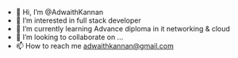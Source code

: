 - 👋 Hi, I’m @AdwaithKannan
- 👀 I’m interested in full stack developer
- 🌱 I’m currently learning Advance diploma in it networking & cloud
- 💞️ I’m looking to collaborate on ...
- 📫 How to reach me adwaithkannan@gmail.com

<!---
AdwaithKannan/AdwaithKannan is a ✨ special ✨ repository because its `README.md` (this file) appears on your GitHub profile.
You can click the Preview link to take a look at your changes.
--->
